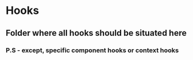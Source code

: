 # Hooks

## Folder where all hooks should be situated here

### P.S - except, specific component hooks or context hooks
